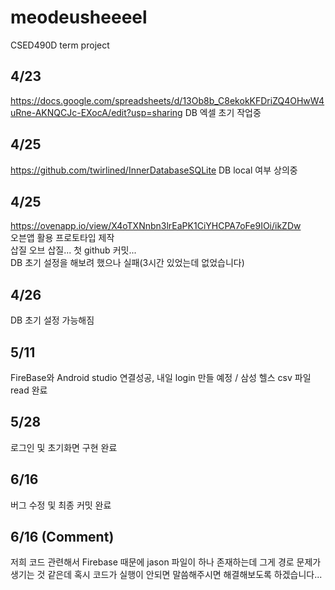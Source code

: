 # meodeusheeeel
CSED490D term project

## 4/23
https://docs.google.com/spreadsheets/d/13Ob8b_C8ekokKFDriZQ4OHwW4uRne-AKNQCJc-EXocA/edit?usp=sharing
DB 엑셀 초기 작업중

## 4/25
https://github.com/twirlined/InnerDatabaseSQLite
DB local 여부 상의중

## 4/25
https://ovenapp.io/view/X4oTXNnbn3lrEaPK1CiYHCPA7oFe9IOi/ikZDw   
오븐앱 활용 프로토타입 제작   
삽질 오브 삽질... 첫 github 커밋...   
DB 초기 설정을 해보려 했으나 실패(3시간 있었는데 없었습니다)

## 4/26   
DB 초기 설정 가능해짐

## 5/11
FireBase와 Android studio 연결성공, 내일 login 만들 예정 / 삼성 헬스 csv 파일 read 완료

## 5/28
로그인 및 초기화면 구현 완료

## 6/16
버그 수정 및 최종 커밋 완료

## 6/16 (Comment)
저희 코드 관련해서 Firebase 때문에 jason 파일이 하나 존재하는데 그게 경로 문제가 생기는 것 같은데 혹시 코드가 실행이 안되면 말씀해주시면 해결해보도록 하겠습니다...
